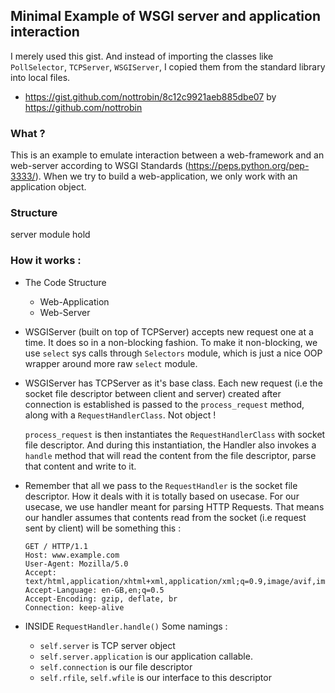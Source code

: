 ## Minimal Example of WSGI server and application interaction

I merely used this gist. And instead of importing the classes like `PollSelector`, `TCPServer`, `WSGIServer`, I
copied them from the standard library into local files. 
- https://gist.github.com/nottrobin/8c12c9921aeb885dbe07 by https://github.com/nottrobin

### What ?
This is an example to emulate interaction between a web-framework and an web-server according to WSGI Standards (https://peps.python.org/pep-3333/).
When we try to build a web-application, we only work with an application object.

### Structure
server module hold


### How it works : 
- The Code Structure  
    - Web-Application
    - Web-Server

- WSGIServer (built on top of TCPServer) accepts new request one at a time. It does so in a non-blocking fashion.
  To make it non-blocking, we use `select` sys calls through `Selectors` module, which is just a nice OOP wrapper around 
  more raw `select` module. 

- WSGIServer has TCPServer as it's base class. Each new request (i.e the socket file descriptor between client and server) created 
  after connection is established is passed to the `process_request` method, along with a `RequestHandlerClass`. Not object ! 
  
  `process_request` is then instantiates the `RequestHandlerClass` with socket file descriptor. And during this instantiation,
  the Handler also invokes a `handle` method that will read the content from the file descriptor, parse that content and write to it.

- Remember that all we pass to the `RequestHandler` is the socket file descriptor. How it deals with it is totally based on usecase. 
  For our usecase, we use handler meant for parsing HTTP Requests. That means our handler assumes that contents read from the socket (i.e request sent by client)
  will be something this : 
  
  ```
  GET / HTTP/1.1
  Host: www.example.com
  User-Agent: Mozilla/5.0
  Accept: text/html,application/xhtml+xml,application/xml;q=0.9,image/avif,image/webp,*/*;q=0.8
  Accept-Language: en-GB,en;q=0.5
  Accept-Encoding: gzip, deflate, br
  Connection: keep-alive
  ```

- INSIDE `RequestHandler.handle()`
    Some namings : 
    - `self.server` is TCP server object
    - `self.server.application` is our application callable.
    - `self.connection` is our file descriptor
    - `self.rfile`, `self.wfile` is our interface to this descriptor

    






    
